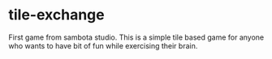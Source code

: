 # tile-exchange
First game from sambota studio. This is a simple tile based game for anyone who wants to have bit of fun while exercising their brain.
